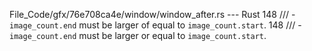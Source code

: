 File_Code/gfx/76e708ca4e/window/window_after.rs --- Rust
148     /// - `image_count.end` must be larger of equal to `image_count.start`.                                                                              148     /// - `image_count.end` must be larger or equal to `image_count.start`.

